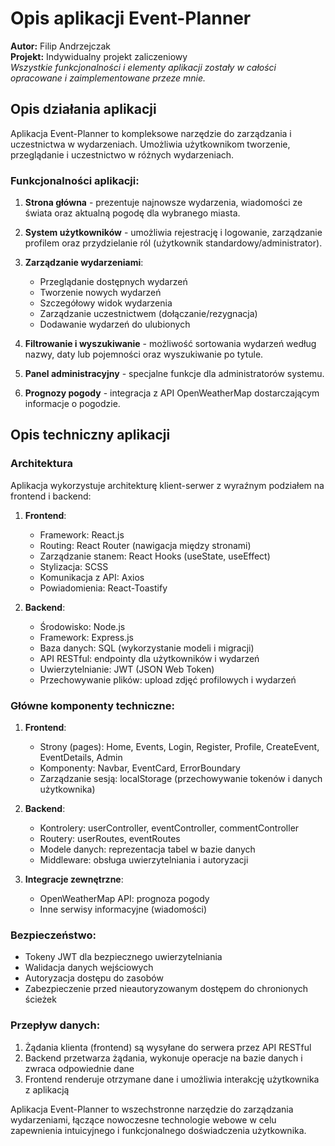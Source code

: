 # Opis aplikacji Event-Planner

**Autor:** Filip Andrzejczak  
**Projekt:** Indywidualny projekt zaliczeniowy  
*Wszystkie funkcjonalności i elementy aplikacji zostały w całości opracowane i zaimplementowane przeze mnie.*

## Opis działania aplikacji

Aplikacja Event-Planner to kompleksowe narzędzie do zarządzania i uczestnictwa w wydarzeniach. Umożliwia użytkownikom tworzenie, przeglądanie i uczestnictwo w różnych wydarzeniach.

### Funkcjonalności aplikacji:

1. **Strona główna** - prezentuje najnowsze wydarzenia, wiadomości ze świata oraz aktualną pogodę dla wybranego miasta.

2. **System użytkowników** - umożliwia rejestrację i logowanie, zarządzanie profilem oraz przydzielanie ról (użytkownik standardowy/administrator).

3. **Zarządzanie wydarzeniami**:
   - Przeglądanie dostępnych wydarzeń
   - Tworzenie nowych wydarzeń
   - Szczegółowy widok wydarzenia
   - Zarządzanie uczestnictwem (dołączanie/rezygnacja)
   - Dodawanie wydarzeń do ulubionych

4. **Filtrowanie i wyszukiwanie** - możliwość sortowania wydarzeń według nazwy, daty lub pojemności oraz wyszukiwanie po tytule.

5. **Panel administracyjny** - specjalne funkcje dla administratorów systemu.

6. **Prognozy pogody** - integracja z API OpenWeatherMap dostarczającym informacje o pogodzie.

## Opis techniczny aplikacji

### Architektura

Aplikacja wykorzystuje architekturę klient-serwer z wyraźnym podziałem na frontend i backend:

1. **Frontend**:
   - Framework: React.js
   - Routing: React Router (nawigacja między stronami)
   - Zarządzanie stanem: React Hooks (useState, useEffect)
   - Stylizacja: SCSS
   - Komunikacja z API: Axios
   - Powiadomienia: React-Toastify

2. **Backend**:
   - Środowisko: Node.js
   - Framework: Express.js
   - Baza danych: SQL (wykorzystanie modeli i migracji)
   - API RESTful: endpointy dla użytkowników i wydarzeń
   - Uwierzytelnianie: JWT (JSON Web Token)
   - Przechowywanie plików: upload zdjęć profilowych i wydarzeń

### Główne komponenty techniczne:

1. **Frontend**:
   - Strony (pages): Home, Events, Login, Register, Profile, CreateEvent, EventDetails, Admin
   - Komponenty: Navbar, EventCard, ErrorBoundary
   - Zarządzanie sesją: localStorage (przechowywanie tokenów i danych użytkownika)

2. **Backend**:
   - Kontrolery: userController, eventController, commentController
   - Routery: userRoutes, eventRoutes
   - Modele danych: reprezentacja tabel w bazie danych
   - Middleware: obsługa uwierzytelniania i autoryzacji

3. **Integracje zewnętrzne**:
   - OpenWeatherMap API: prognoza pogody
   - Inne serwisy informacyjne (wiadomości)

### Bezpieczeństwo:

- Tokeny JWT dla bezpiecznego uwierzytelniania
- Walidacja danych wejściowych
- Autoryzacja dostępu do zasobów
- Zabezpieczenie przed nieautoryzowanym dostępem do chronionych ścieżek

### Przepływ danych:

1. Żądania klienta (frontend) są wysyłane do serwera przez API RESTful
2. Backend przetwarza żądania, wykonuje operacje na bazie danych i zwraca odpowiednie dane
3. Frontend renderuje otrzymane dane i umożliwia interakcję użytkownika z aplikacją

Aplikacja Event-Planner to wszechstronne narzędzie do zarządzania wydarzeniami, łączące nowoczesne technologie webowe w celu zapewnienia intuicyjnego i funkcjonalnego doświadczenia użytkownika. 
